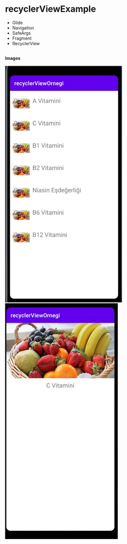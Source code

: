 # recyclerViewExample

<ul>
  <li>Glide</li>
  <li>Navigation</li>
  <li>SafeArgs</li>
  <li>Fragment</li>
  <li>RecyclerView</li>
</ul>



<br />
<b> Images </b>
<br /><br />
<img src="https://raw.githubusercontent.com/sinanercetin/recyclerViewExample/master/images/recyclerview-image-1.JPG">
<img src="https://raw.githubusercontent.com/sinanercetin/recyclerViewExample/master/images/recyclerview-image-2.JPG">
